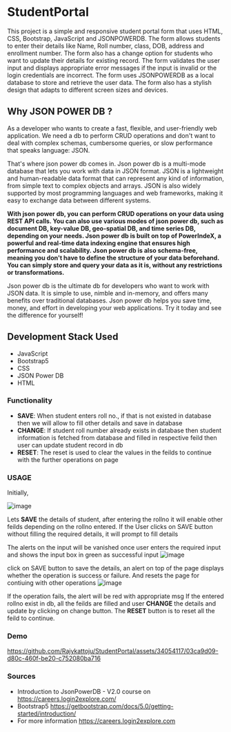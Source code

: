 # StudentPortal

This project is a simple and responsive student portal form that uses HTML, CSS, Bootstrap, JavaScript and JSONPOWERDB. The form allows students to enter their details like Name, Roll number, class, DOB, address and enrollment number. The form also has a change option for students who want to update their details for existing record. The form validates the user input and displays appropriate error messages if the input is invalid or the login credentials are incorrect. The form uses JSONPOWERDB as a local database to store and retrieve the user data. The form also has a stylish design that adapts to different screen sizes and devices.

## Why JSON POWER DB ?

As a developer who wants to create a fast, flexible, and user-friendly web application. We need a db to perform CRUD operations and don't want to deal with complex schemas, cumbersome queries, or slow performance that speaks language: JSON.

That's where json power db comes in. Json power db is a multi-mode database that lets you work with data in JSON format. JSON is a lightweight and human-readable data format that can represent any kind of information, from simple text to complex objects and arrays. JSON is also widely supported by most programming languages and web frameworks, making it easy to exchange data between different systems.

**With json power db, you can perform CRUD operations on your data using REST API calls. You can also use various modes of json power db, such as document DB, key-value DB, geo-spatial DB, and time series DB, depending on your needs. Json power db is built on top of PowerIndeX, a powerful and real-time data indexing engine that ensures high performance and scalability. Json power db is also schema-free, meaning you don't have to define the structure of your data beforehand. You can simply store and query your data as it is, without any restrictions or transformations.**

Json power db is the ultimate db for developers who want to work with JSON data. It is simple to use, nimble and in-memory, and offers many benefits over traditional databases. Json power db helps you save time, money, and effort in developing your web applications. Try it today and see the difference for yourself!

## Development Stack Used

- JavaScript
- Bootstrap5
- CSS
- JSON Power DB
- HTML

### Functionality

- **SAVE**: When student enters roll no., if that is not existed in database then we will allow to fill other details and save in database
- **CHANGE**: If student roll number already exists in database then student information is fetched from database and filled in respective feild then user can update student record in db
- **RESET**: The reset is used to clear the values in the feilds to continue with the further operations on page

### USAGE

Initially,

![image](https://github.com/Rajykattoju/StudentPortal/assets/34054117/e096f0b1-5550-45b6-8515-84af8fca9b76)

Lets **SAVE** the details of student, after entering the rollno it will enable other feilds depending on the rollno entered.
If the User clicks on SAVE button without filling the required details, it will prompt to fill details

The alerts on the input will be vanished once user enters the required input and shows the input box in green as successful input
![image](https://github.com/Rajykattoju/StudentPortal/assets/34054117/12206d35-a25f-4729-a8ac-6b499f9e51db)

click on SAVE button to save the details, an alert on top of the page displays whether the operation is success or failure.
And resets the page for contiuing with other operations
![image](https://github.com/Rajykattoju/StudentPortal/assets/34054117/75b055aa-e345-42c3-88e5-ca395044eaef)

If the operation fails, the alert will be red with appropriate msg
If the entered rollno exist in db, all the feilds are filled and user **CHANGE** the details and update by clicking on change button.
The **RESET** button is to reset all the feild to continue.

### Demo

https://github.com/Rajykattoju/StudentPortal/assets/34054117/03ca9d09-d80c-460f-be20-c752080ba716




### Sources
- Introduction to JsonPowerDB - V2.0 course on https://careers.login2explore.com/
- Bootstrap5 https://getbootstrap.com/docs/5.0/getting-started/introduction/
- For more information https://careers.login2explore.com





